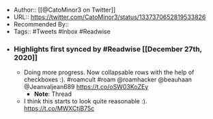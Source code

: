 - Author:: [[@CatoMinor3 on Twitter]]
- URL:: https://twitter.com/CatoMinor3/status/1337370652819533826
- Recommended By::
- Tags:: #Tweets #Inbox #Readwise
- ### Highlights first synced by #Readwise [[December 27th, 2020]]
    - Doing more progress. Now collapsable rows with the help of checkboxes :). #roamcult #roam @roamhacker @beauhaan @Jeanvaljean689 https://t.co/oSW03KoZEy 
        - **Note**: Thread
    - I think this starts to look quite reasonable :). https://t.co/MWXCtjB75c 
